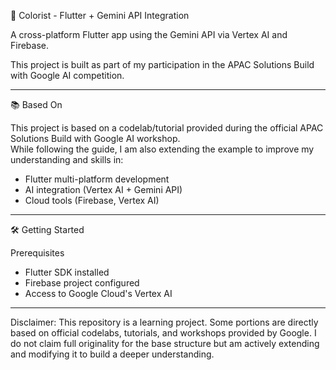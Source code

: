 📱 Colorist - Flutter + Gemini API Integration

A cross-platform Flutter app using the Gemini API via Vertex AI and Firebase.

This project is built as part of my participation in the APAC Solutions Build with Google AI competition.

---
📚 Based On

This project is based on a codelab/tutorial provided during the official APAC Solutions Build with Google AI workshop.  
While following the guide, I am also extending the example to improve my understanding and skills in:
- Flutter multi-platform development
- AI integration (Vertex AI + Gemini API)
- Cloud tools (Firebase, Vertex AI)

---
🛠️ Getting Started

 Prerequisites
- Flutter SDK installed
- Firebase project configured
- Access to Google Cloud's Vertex AI

---
Disclaimer: This repository is a learning project.
Some portions are directly based on official codelabs, tutorials, and workshops provided by Google.
I do not claim full originality for the base structure but am actively extending and modifying it to build a deeper understanding.

